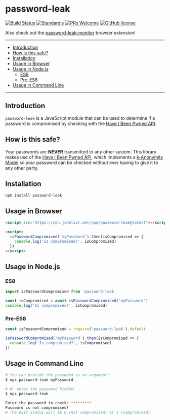 <!-- markdownlint-disable MD026 -->

# password-leak <!-- omit in toc -->

[![Build Status](https://travis-ci.org/mathiscode/password-leak.svg?branch=master)](https://travis-ci.org/mathiscode/password-leak)
[![Standardjs](https://img.shields.io/badge/code_style-standard-blue.svg)](https://standardjs.com)
[![PRs Welcome](https://img.shields.io/badge/PRs-welcome-blue.svg)](https://github.com/mathiscode/password-leak/compare)
[![GitHub license](https://img.shields.io/github/license/mathiscode/password-leak.svg?color=blue)](https://github.com/mathiscode/password-leak/blob/master/LICENSE)

Also check out the [password-leak-monitor](https://github.com/mathiscode/password-leak-monitor) browser extension!

---

- [Introduction](#Introduction)
- [How is this safe?](#How-is-this-safe)
- [Installation](#Installation)
- [Usage in Browser](#Usage-in-Browser)
- [Usage in Node.js](#Usage-in-Nodejs)
  - [ES8](#ES8)
  - [Pre-ES8](#Pre-ES8)
- [Usage in Command Line](#Usage-in-Command-Line)

---

## Introduction

`password-leak` is a JavaScript module that can be used to determine if a password is compromised by checking with the [Have I Been Pwned API](https://haveibeenpwned.com/API/).

## How is this safe?

Your passwords are **NEVER** transmitted to any other system. This library makes use of the [Have I Been Pwned API](https://haveibeenpwned.com/API/), which implements a [k-Anonymity Model](https://en.wikipedia.org/wiki/K-anonymity) so your password can be checked without ever having to give it to any other party.

## Installation

`npm install password-leak`

## Usage in Browser

```html
<script src="https://cdn.jsdelivr.net/npm/password-leak@latest"></script>

<script>
  isPasswordCompromised('myPassword').then(isCompromised => {
    console.log('Is compromised?', isCompromised)
  })
</script>
```

## Usage in Node.js

### ES8

```js
import isPasswordCompromised from 'password-leak'

const isCompromised = await isPasswordCompromised('myPassword')
console.log('Is compromised?', isCompromised)
```

### Pre-ES8

```js
const isPasswordCompromised = require('password-leak').default

isPasswordCompromised('myPassword').then(isCompromised => {
  console.log('Is compromised?', isCompromised)
})
```

## Usage in Command Line

```sh
# You can provide the password as an argument:
$ npx password-leak myPassword

# Or enter the password hidden:
$ npx password-leak

Enter the password to check: *********
Password is not compromised!
# The exit status will be 0 (not compromised) or 1 (compromised)
```
